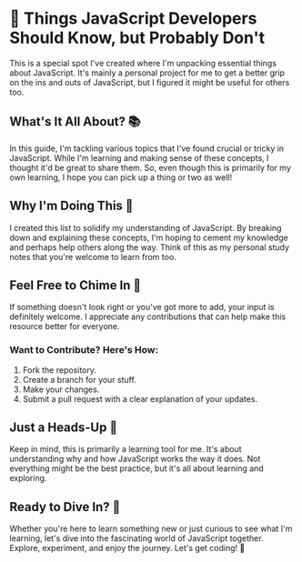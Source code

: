 # 🍌 Things JavaScript Developers Should Know, but Probably Don't

This is a special spot I've created where I'm unpacking essential things about JavaScript. It's mainly a personal project for me to get a better grip on the ins and outs of JavaScript, but I figured it might be useful for others too.

## What's It All About? 📚

In this guide, I'm tackling various topics that I've found crucial or tricky in JavaScript. While I'm learning and making sense of these concepts, I thought it'd be great to share them. So, even though this is primarily for my own learning, I hope you can pick up a thing or two as well!

## Why I'm Doing This 🎯

I created this list to solidify my understanding of JavaScript. By breaking down and explaining these concepts, I'm hoping to cement my knowledge and perhaps help others along the way. Think of this as my personal study notes that you're welcome to learn from too.

## Feel Free to Chime In 🤝

If something doesn't look right or you've got more to add, your input is definitely welcome. I appreciate any contributions that can help make this resource better for everyone.

### Want to Contribute? Here's How:

1. Fork the repository.
2. Create a branch for your stuff.
3. Make your changes.
4. Submit a pull request with a clear explanation of your updates.

## Just a Heads-Up 🚨

Keep in mind, this is primarily a learning tool for me. It's about understanding why and how JavaScript works the way it does. Not everything might be the best practice, but it's all about learning and exploring.

## Ready to Dive In? 🚀

Whether you're here to learn something new or just curious to see what I'm learning, let's dive into the fascinating world of JavaScript together. Explore, experiment, and enjoy the journey. Let's get coding! 🎉
